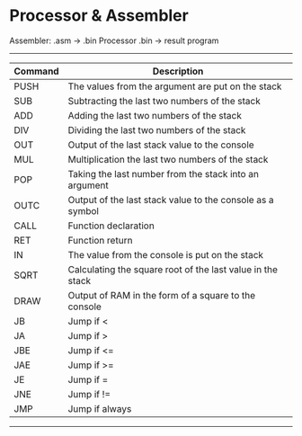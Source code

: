 # Processor & Assembler
Assembler: .asm -> .bin Processor .bin -> result program
***
|Command|Description|
|---|---|
|PUSH| The values from the argument are put on the stack|
|SUB| Subtracting the last two numbers of the stack|
|ADD| Adding the last two numbers of the stack|
|DIV| Dividing the last two numbers of the stack|
|OUT| Output of the last stack value to the console|
|MUL| Multiplication the last two numbers of the stack|
|POP| Taking the last number from the stack into an argument|
|OUTC| Output of the last stack value to the console as a symbol|
|CALL| Function declaration|
|RET| Function return|
|IN| The value from the console is put on the stack|
|SQRT| Calculating the square root of the last value in the stack|
|DRAW| Output of RAM in the form of a square to the console|
|JB| Jump if <|
|JA| Jump if >|
|JBE| Jump if <=|
|JAE| Jump if >=|
|JE| Jump if =|
|JNE| Jump if !=|
|JMP| Jump if always|
***




